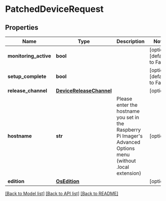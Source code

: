 # PatchedDeviceRequest


## Properties
Name | Type | Description | Notes
------------ | ------------- | ------------- | -------------
**monitoring_active** | **bool** |  | [optional] [default to False]
**setup_complete** | **bool** |  | [optional] [default to False]
**release_channel** | [**DeviceReleaseChannel**](DeviceReleaseChannel.md) |  | [optional] 
**hostname** | **str** | Please enter the hostname you set in the Raspberry Pi Imager&#39;s Advanced Options menu (without .local extension) | [optional] 
**edition** | [**OsEdition**](OsEdition.md) |  | [optional] 

[[Back to Model list]](../README.md#documentation-for-models) [[Back to API list]](../README.md#documentation-for-api-endpoints) [[Back to README]](../README.md)


